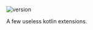 ![version](https://img.shields.io/static/v1?label=version&message=0.4b&labelColor=212121&color=2962ff&style=flat)

A few useless kotlin extensions.
